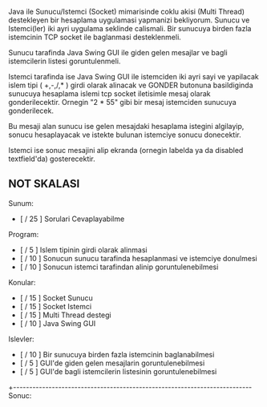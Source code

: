 Java ile Sunucu/Istemci (Socket) mimarisinde coklu akisi (Multi Thread) destekleyen bir hesaplama uygulamasi yapmanizi bekliyorum. Sunucu ve Istemci(ler) iki ayri uygulama seklinde calismali. Bir sunucuya birden fazla istemcinin TCP socket ile baglanmasi desteklenmeli.

Sunucu tarafinda Java Swing GUI ile giden gelen mesajlar ve bagli istemcilerin listesi goruntulenmeli.

Istemci tarafinda ise Java Swing GUI ile istemciden iki ayri sayi ve yapilacak islem tipi ( +,-,/,* ) girdi olarak alinacak ve GONDER butonuna basildiginda sunucuya hesaplama islemi tcp socket iletisimle mesaj olarak gonderilecektir. Ornegin "2 * 55" gibi bir mesaj istemciden sunucuya gonderilecek.

Bu mesaji alan sunucu ise gelen mesajdaki hesaplama istegini algilayip, sonucu hesaplayacak ve istekte bulunan istemciye sonucu donecektir.

Istemci ise sonuc mesajini alip ekranda (ornegin labelda ya da disabled textfield'da) gosterecektir.

NOT SKALASI
-------------------

Sunum:
- [  / 25 ] Sorulari Cevaplayabilme

Program:
- [  /  5 ] Islem tipinin girdi olarak alinmasi 
- [  / 10 ] Sonucun sunucu tarafinda hesaplanmasi ve istemciye donulmesi
- [  / 10 ] Sonucun istemci tarafindan alinip goruntulenebilmesi

Konular:
- [  / 15 ] Socket Sunucu
- [  / 15 ] Socket Istemci
- [  / 15 ] Multi Thread destegi
- [  / 10 ] Java Swing GUI

Islevler:
- [  / 10 ] Bir sunucuya birden fazla istemcinin baglanabilmesi
- [  /  5 ] GUI'de giden gelen mesajlarin goruntulenebilmesi
- [  /  5 ] GUI'de bagli istemcilerin listesinin goruntulenebilmesi

+--------------------------------------------------------------------------
Sonuc:


